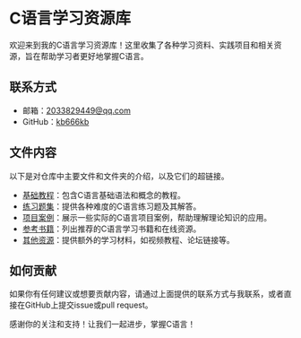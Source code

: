 # C语言学习资源库

欢迎来到我的C语言学习资源库！这里收集了各种学习资料、实践项目和相关资源，旨在帮助学习者更好地掌握C语言。

## 联系方式

- 邮箱：[2033829449@qq.com](mailto:2033829449@qq.com)
- GitHub：[kb666kb](https://github.com/kb666kb)

## 文件内容

以下是对仓库中主要文件和文件夹的介绍，以及它们的超链接。

- [基础教程](./basic_tutorial/README.md)：包含C语言基础语法和概念的教程。
- [练习题集](./exercise_problems/README.md)：提供各种难度的C语言练习题及其解答。
- [项目案例](./projects/README.md)：展示一些实际的C语言项目案例，帮助理解理论知识的应用。
- [参考书籍](./references/README.md)：列出推荐的C语言学习书籍和在线资源。
- [其他资源](./additional_resources/README.md)：提供额外的学习材料，如视频教程、论坛链接等。

## 如何贡献

如果你有任何建议或想要贡献内容，请通过上面提供的联系方式与我联系，或者直接在GitHub上提交issue或pull request。

感谢你的关注和支持！让我们一起进步，掌握C语言！
